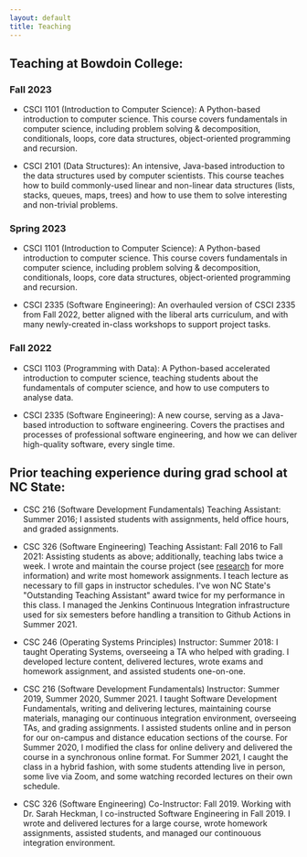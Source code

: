 ```yaml
---
layout: default
title: Teaching
---
```



## Teaching at Bowdoin College:

### Fall 2023

* CSCI 1101 (Introduction to Computer Science): A Python-based introduction to computer science.  This course covers fundamentals in computer science, including problem solving & decomposition, conditionals, loops, core data structures, object-oriented programming and recursion.

* CSCI 2101 (Data Structures): An intensive, Java-based introduction to the data structures used by computer scientists.  This course teaches how to build commonly-used linear and non-linear data structures (lists, stacks, queues, maps, trees) and how to use them to solve interesting and non-trivial problems.

### Spring 2023

* CSCI 1101 (Introduction to Computer Science): A Python-based introduction to computer science.  This course covers fundamentals in computer science, including problem solving & decomposition, conditionals, loops, core data structures, object-oriented programming and recursion.

* CSCI 2335 (Software Engineering): An overhauled version of CSCI 2335 from Fall 2022, better aligned with the liberal arts curriculum, and with many newly-created in-class workshops to support project tasks.

### Fall 2022

* CSCI 1103 (Programming with Data): A Python-based accelerated introduction to computer science, teaching students about the fundamentals of computer science, and how to use computers to analyse data.

* CSCI 2335 (Software Engineering): A new course, serving as a Java-based introduction to software engineering.  Covers the practises and processes of professional software engineering, and how we can deliver high-quality software, every single time.



## Prior teaching experience during grad school at NC State:

* CSC 216 (Software Development Fundamentals) Teaching Assistant: Summer 2016; I assisted students with assignments, held office hours, and graded assignments.

* CSC 326 (Software Engineering) Teaching Assistant: Fall 2016 to Fall 2021: Assisting students as above; additionally, teaching labs twice a week.  I wrote and maintain the course project (see [research](/research.html) for more information) and write most homework assignments.  I teach lecture as necessary to fill gaps in instructor schedules.  I've won NC State's "Outstanding Teaching Assistant" award twice for my performance in this class.  I managed the Jenkins Continuous Integration infrastructure used for six semesters before handling a transition to Github Actions in Summer 2021.

* CSC 246 (Operating Systems Principles) Instructor: Summer 2018: I taught Operating Systems, overseeing a TA who helped with grading.  I developed lecture content, delivered lectures, wrote exams and homework assignment, and assisted students one-on-one.

* CSC 216 (Software Development Fundamentals) Instructor: Summer 2019, Summer 2020, Summer 2021.  I taught Software Development Fundamentals, writing and delivering lectures, maintaining course materials, managing our continuous integration environment, overseeing TAs, and grading assignments.  I assisted students online and in person for our on-campus and distance education sections of the course.  For Summer 2020, I modified the class for online delivery and delivered the course in a synchronous online format.  For Summer 2021, I caught the class in a hybrid fashion, with some students attending live in person, some live via Zoom, and some watching recorded lectures on their own schedule.

* CSC 326 (Software Engineering) Co-Instructor: Fall 2019.  Working with Dr. Sarah Heckman, I co-instructed Software Engineering in Fall 2019.  I wrote and delivered lectures for a large course, wrote homework assignments, assisted students, and managed our continouous integration environment.  

